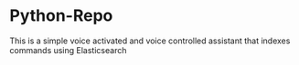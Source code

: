 # Python-Repo
This is a simple voice activated and voice controlled assistant that indexes commands using Elasticsearch
